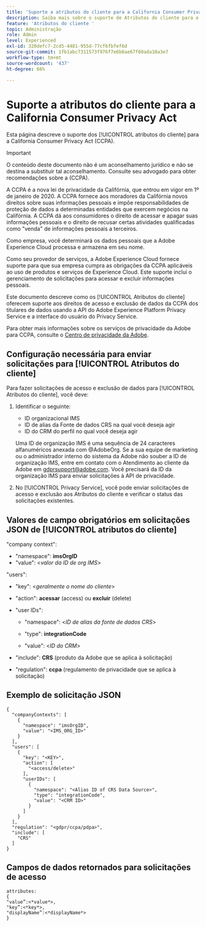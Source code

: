 ```yaml
---
title: 'Suporte a atributos do cliente para a California Consumer Privacy Act '
description: Saiba mais sobre o suporte de Atributos do cliente para o California Consumer Privacy Act.
feature: 'Atributos do cliente '
topic: Administração
role: Admin
level: Experienced
exl-id: 320defc7-2cd5-4481-955d-77cf6fbfef6d
source-git-commit: 1fb1abc7311573f976f7e6b6ae67f60ada10a3e7
workflow-type: tm+mt
source-wordcount: '437'
ht-degree: 66%

---
```


# Suporte a atributos do cliente para a California Consumer Privacy Act

Esta página descreve o suporte dos [!UICONTROL atributos do cliente] para a California Consumer Privacy Act (CCPA).

>[!IMPORTANT]
>
>O conteúdo deste documento não é um aconselhamento jurídico e não se destina a substituir tal aconselhamento. Consulte seu advogado para obter recomendações sobre a (CCPA).

A CCPA é a nova lei de privacidade da Califórnia, que entrou em vigor em 1º de janeiro de 2020. A CCPA fornece aos moradores da Califórnia novos direitos sobre suas informações pessoais e impõe responsabilidades de proteção de dados a determinadas entidades que exercem negócios na Califórnia. A CCPA dá aos consumidores o direito de acessar e apagar suas informações pessoais e o direito de recusar certas atividades qualificadas como &quot;venda&quot; de informações pessoais a terceiros.

Como empresa, você determinará os dados pessoais que a Adobe Experience Cloud processa e armazena em seu nome.

Como seu provedor de serviços, a Adobe Experience Cloud fornece suporte para que sua empresa cumpra as obrigações da CCPA aplicáveis ao uso de produtos e serviços de Experience Cloud. Este suporte inclui o gerenciamento de solicitações para acessar e excluir informações pessoais.

Este documento descreve como os [!UICONTROL Atributos do cliente] oferecem suporte aos direitos de acesso e exclusão de dados da CCPA dos titulares de dados usando a API do Adobe Experience Platform Privacy Service e a interface do usuário do Privacy Service.

Para obter mais informações sobre os serviços de privacidade da Adobe para CCPA, consulte o [Centro de privacidade da Adobe](https://www.adobe.com/privacy/ccpa.html).

## Configuração necessária para enviar solicitações para [!UICONTROL Atributos do cliente]

Para fazer solicitações de acesso e exclusão de dados para [!UICONTROL Atributos do cliente], você deve:

1. Identificar o seguinte:

   * ID organizacional IMS
   * ID de alias da Fonte de dados CRS na qual você deseja agir
   * ID do CRM do perfil no qual você deseja agir

   Uma ID de organização IMS é uma sequência de 24 caracteres alfanuméricos anexada com @AdobeOrg. Se a sua equipe de marketing ou o administrador interno do sistema da Adobe não souber a ID de organização IMS, entre em contato com o Atendimento ao cliente da Adobe em gdprsupport@adobe.com. Você precisará da ID da organização IMS para enviar solicitações à API de privacidade.

1. No [!UICONTROL Privacy Service], você pode enviar solicitações de acesso e exclusão aos Atributos do cliente e verificar o status das solicitações existentes.

## Valores de campo obrigatórios em solicitações JSON de [!UICONTROL atributos do cliente]

&quot;company context&quot;:

* &quot;namespace&quot;: **imsOrgID**
* &quot;value&quot;: &lt;*valor da ID de org IMS*>

&quot;users&quot;:

* &quot;key&quot;: &lt;*geralmente o nome do cliente*>

* &quot;action&quot;: **acessar** (access) ou **excluir** (delete)

* &quot;user IDs&quot;:

   * &quot;namespace&quot;: &lt;*ID de alias da fonte de dados CRS*>

   * &quot;type&quot;: **integrationCode**

   * &quot;value&quot;: &lt;*ID do CRM*>

* &quot;include&quot;: **CRS** (produto da Adobe que se aplica à solicitação)

* &quot;regulation&quot;: **ccpa** (regulamento de privacidade que se aplica à solicitação)

## Exemplo de solicitação JSON

```
{
  "companyContexts": [
    {
      "namespace": "imsOrgID",
      "value": "<IMS_ORG_ID>"
    }
  ],
  "users": [
    {
      "key": "<KEY>",
      "action": [
        "<access/delete>"
      ],
      "userIDs": [
        {
          "namespace": "<Alias ID of CRS Data Source>",
          "type": "integrationCode",
          "value": "<CRM ID>"
        }
      ]
    }
  ],
  "regulation": "<gdpr/ccpa/pdpa>",
  "include": [
    "CRS"
  ]
}
```

## Campos de dados retornados para solicitações de acesso

```
attributes:
{
"value”:<*value*>,
"key”:<*key*>,
"displayName”:<*displayName*>
}
```
